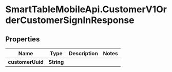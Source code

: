 # SmartTableMobileApi.CustomerV1OrderCustomerSignInResponse

## Properties

Name | Type | Description | Notes
------------ | ------------- | ------------- | -------------
**customerUuid** | **String** |  | 


